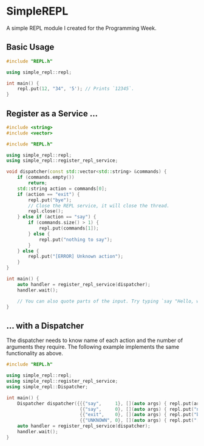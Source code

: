 # SimpleREPL

A simple REPL module I created for the Programming Week.

## Basic Usage

``` c++
#include "REPL.h"

using simple_repl::repl;

int main() {
    repl.put(12, "34", '5'); // Prints `12345`.
}
```

## Register as a Service ...

``` c++
#include <string>
#include <vector>

#include "REPL.h"

using simple_repl::repl;
using simple_repl::register_repl_service;

void dispatcher(const std::vector<std::string> &commands) {
    if (commands.empty())
        return;
    std::string action = commands[0];
    if (action == "exit") {
        repl.put("bye");
        // Close the REPL service, it will close the thread.
        repl.close();
    } else if (action == "say") {
        if (commands.size() > 1) {
            repl.put(commands[1]);
        } else {
            repl.put("nothing to say");
        }
    } else {
        repl.put("[ERROR] Unknown action");
    }
}

int main() {
    auto handler = register_repl_service(dispatcher);
    handler.wait();

    // You can also quote parts of the input. Try typing `say "Hello, world"`.
}
```

## ... with a Dispatcher

The dispatcher needs to know name of each action and the number of arguments they require. The following example implements the same functionality as above.

``` c++
#include "REPL.h"

using simple_repl::repl;
using simple_repl::register_repl_service;
using simple_repl::Dispatcher;

int main() {
    Dispatcher dispatcher({{{"say",     1}, [](auto args) { repl.put(args[0]); }},
                           {{"say",     0}, [](auto args) { repl.put("nothing to say"); }},
                           {{"exit",    0}, [](auto args) { repl.put("bye"), repl.close(); }},
                           {{"UNKNOWN", 0}, [](auto args) { repl.put("[ERROR] Unknown action"); }}});
    auto handler = register_repl_service(dispatcher);
    handler.wait();
}
```
